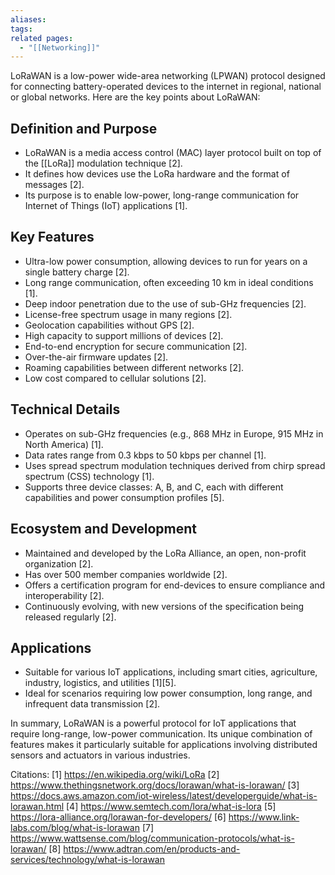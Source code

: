 ```yaml
---
aliases: 
tags: 
related pages:
  - "[[Networking]]"
---
```

LoRaWAN is a low-power wide-area networking (LPWAN) protocol designed for connecting battery-operated devices to the internet in regional, national or global networks. Here are the key points about LoRaWAN:

## Definition and Purpose

- LoRaWAN is a media access control (MAC) layer protocol built on top of the [[LoRa]] modulation technique [2].
- It defines how devices use the LoRa hardware and the format of messages [2].
- Its purpose is to enable low-power, long-range communication for Internet of Things (IoT) applications [1].

## Key Features

- Ultra-low power consumption, allowing devices to run for years on a single battery charge [2].
- Long range communication, often exceeding 10 km in ideal conditions [1].
- Deep indoor penetration due to the use of sub-GHz frequencies [2].
- License-free spectrum usage in many regions [2].
- Geolocation capabilities without GPS [2].
- High capacity to support millions of devices [2].
- End-to-end encryption for secure communication [2].
- Over-the-air firmware updates [2].
- Roaming capabilities between different networks [2].
- Low cost compared to cellular solutions [2].

## Technical Details

- Operates on sub-GHz frequencies (e.g., 868 MHz in Europe, 915 MHz in North America) [1].
- Data rates range from 0.3 kbps to 50 kbps per channel [1].
- Uses spread spectrum modulation techniques derived from chirp spread spectrum (CSS) technology [1].
- Supports three device classes: A, B, and C, each with different capabilities and power consumption profiles [5].

## Ecosystem and Development

- Maintained and developed by the LoRa Alliance, an open, non-profit organization [2].
- Has over 500 member companies worldwide [2].
- Offers a certification program for end-devices to ensure compliance and interoperability [2].
- Continuously evolving, with new versions of the specification being released regularly [2].

## Applications

- Suitable for various IoT applications, including smart cities, agriculture, industry, logistics, and utilities [1][5].
- Ideal for scenarios requiring low power consumption, long range, and infrequent data transmission [2].

In summary, LoRaWAN is a powerful protocol for IoT applications that require long-range, low-power communication. Its unique combination of features makes it particularly suitable for applications involving distributed sensors and actuators in various industries.

Citations:
[1] https://en.wikipedia.org/wiki/LoRa
[2] https://www.thethingsnetwork.org/docs/lorawan/what-is-lorawan/
[3] https://docs.aws.amazon.com/iot-wireless/latest/developerguide/what-is-lorawan.html
[4] https://www.semtech.com/lora/what-is-lora
[5] https://lora-alliance.org/lorawan-for-developers/
[6] https://www.link-labs.com/blog/what-is-lorawan
[7] https://www.wattsense.com/blog/communication-protocols/what-is-lorawan/
[8] https://www.adtran.com/en/products-and-services/technology/what-is-lorawan
